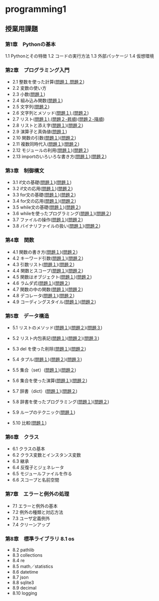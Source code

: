 # programming1
## 授業用課題
### 第1章　Pythonの基本
 1.1 Pythonとその特徴
 1.2 コードの実行方法
 1.3 外部パッケージ
 1.4 仮想環境
### 第2章　プログラミング入門
* 2.1 整数を使った計算([問題１](chapter2/2_1_1.py),[問題２](chapter2/2_1_2.py))
* 2.2 変数の使い方
* 2.3 小数([問題１](chapter2/Q2_3_1.py))
* 2.4 組み込み関数([問題１](chapter2/Q2_4_1.py))
* 2.5 文字列([問題２](chapter2/Q2_5_2.py))
* 2.6 文字列とメソッド([問題１](chapter2/Q2_6_1.py)),([問題２](chapter2/Q2_6_2.py))
* 2.7 リスト([問題１](chapter2/Q2_7_1.py)),([問題２-昇順](chapter2/Q2_7_2.py))([問題２-降順](chapter2/Q2_7_2_2.py))
* 2.8 リストと添え字([問題１](chapter2/Q2_8_1.py))([問題２](chapter2/Q2_8_2.py))
* 2.9 演算子と真偽値([問題１](chapter2/Q2_9_1.py))
* 2.10 関数の引数([問題１](chapter2/Q2_10_1.py))([問題２](chapter2/Q2_10_2.py))
* 2.11 複数同時代入([問題１](chapter2/Q2_11_1.py))([問題２](chapter2/Q2_11_2.py))
* 2.12 モジュールの利用([問題１](chapter2/Q2_12_1.py))([問題２](chapter2/Q2_12_2.py))
* 2.13 importのいろいろな書き方([問題１](chapter2/Q2_13_1.py))([問題２](chapter2/Q2_13_2.py))
### 第3章　制御構文
* 3.1 if文の基礎([問題１](chapter3/Q3_1_1.py))([問題１](chapter3/Q3_1_2.py))
* 3.2 if文の応用([問題１](chapter3/Q3_2_1.py))([問題２](chapter3/Q3_2_2.py))
* 3.3 for文の基礎([問題１](chapter3/Q3_3_1.py))([問題２](chapter3/Q3_3_2.py))
* 3.4 for文の応用([問題１](chapter3/Q3_4_1.py))([問題２](chapter3/Q3_4_2.py))
* 3.5 while文の基礎([問題１](chapter3/Q3_5_1.py))([問題２](chapter3/Q3_5_2.py))
* 3.6 whileを使ったプログラミング([問題１](chapter3/Q3_6_1.py))([問題２](chapter3/Q3_6_2.py))
* 3.7 ファイルの操作([問題１](chapter3/Q3_7_1.py))([問題２](chapter3/Q3_7_2.py))
* 3.8 バイナリファイルの扱い([問題１](chapter3/Q3_8_1.py))([問題２](chapter3/Q3_8_2.py))
### 第4章　関数
* 4.1 関数の書き方([問題１](chapter4/Q4_1_1.py))([問題２](chapter4/Q4_1_2.py))
* 4.2 キーワード引数([問題１](chapter4/Q4_2_1.py))([問題２](chapter4/Q4_2_2.py))
* 4.3 引数リスト([問題１](chapter4/Q4_3_1.py))([問題２](chapter4/Q4_3_2.py))
* 4.4 関数とスコープ([問題１](chapter4/Q4_4_1.py))([問題２](chapter4/Q4_4_2.py))
* 4.5 関数はオブジェクト([問題１](chapter4/Q4_5_1.py))([問題２](chapter4/Q4_5_2.py))
* 4.6 ラムダ式([問題１](chapter4/Q4_6_1.py))([問題２](chapter4/Q4_6_2.py))
* 4.7 関数の中の関数([問題１](chapter4/Q4_7_1.py))([問題２](chapter4/Q4_7_2.py))
* 4.8 デコレータ([問題１](chapter4/Q4_8_1.py))([問題２](chapter4/Q4_8_2.py))
* 4.9 コーディングスタイル([問題１](chapter4/Q4_9_1.py))([問題２](chapter4/Q4_9_2.py))
### 第5章　データ構造
* 5.1 リストのメソッド([問題１](chapter5/Q5_1_1.py))([問題２](chapter5/Q5_1_2.py))([問題３](chapter5/Q5_1_3.py))
* 5.2 リスト内包表記([問題１](chapter5/Q5_2_1.py))([問題２](chapter5/Q5_2_2.py))([問題３](chapter5/Q5_2_3.py))
* 5.3 del を使った削除([問題１](chapter5/Q5_3_1.py))([問題２](chapter5/Q5_3_2.py))
* 5.4 タプル([問題１](chapter5/Q5_4_1.py))([問題２](chapter5/Q5_4_2.py))([問題３](chapter5/Q5_4_3.py))
* 5.5 集合（set）([問題１](chapter5/Q5_5_1.py))([問題２](chapter5/Q5_5_2.py))
* 5.6 集合を使った演算([問題１](chapter5/Q5_6_1.py))([問題２](chapter5/Q5_6_2.py))

* 5.7 辞書（dict）([問題１](chapter5/Q5_7_1.py))([問題２](chapter5/Q5_7_2.py))

* 5.8 辞書を使ったプログラミング([問題１](chapter5/Q5_8_1.py))([問題２](chapter5/Q5_8_2.py))
* 5.9 ループのテクニック([問題１](chapter5/Q5_9_1.py))
* 5.10 比較([問題１](chapter5/Q5_10_1.py))
### 第6章　クラス
* 6.1 クラスの基本
* 6.2 クラス変数とインスタンス変数
* 6.3 継承
* 6.4 反復子とジェネレータ
* 6.5 モジュールファイルを作る
* 6.6 スコープと名前空間
### 第7章　エラーと例外の処理
* 7.1 エラーと例外の基本
* 7.2 例外の種類と対応方法
* 7.3 ユーザ定義例外
* 7.4 クリーンアップ
### 第8章　標準ライブラリ 8.1 os
* 8.2 pathlib
* 8.3 collections
* 8.4 re
* 8.5 math／statistics
* 8.6 datetime
* 8.7 json
* 8.8 sqlite3
* 8.9 decimal
* 8.10 logging
